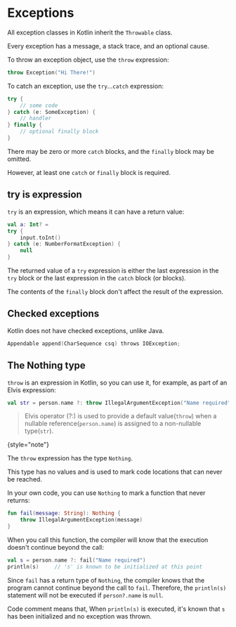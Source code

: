 # Exceptions

All exception classes in Kotlin inherit the `Throwable` class.

Every exception has a message, a stack trace, and an optional cause.

To throw an exception object, use the `throw` expression:

```Kotlin
throw Exception("Hi There!")
```

To catch an exception, use the `try`...`catch` expression:

```Kotlin
try {
    // some code
} catch (e: SomeException) {
    // handler
} finally {
    // optional finally block
}
```

There may be zero or more `catch` blocks, and the `finally` block may be omitted.

However, at least one `catch` or `finally` block is required.

## try is expression

`try` is an expression, which means it can have a return value:

```Kotlin
val a: Int? = 
try { 
    input.toInt() 
} catch (e: NumberFormatException) { 
    null 
}
```

The returned value of a `try` expression is either the last expression in the `try` block or the last expression in the `catch` block (or blocks).

The contents of the `finally` block don't affect the result of the expression.

## Checked exceptions

Kotlin does not have checked exceptions, unlike Java.

```Kotlin
Appendable append(CharSequence csq) throws IOException;
```

## The Nothing type

`throw` is an expression in Kotlin, so you can use it, for example, as part of an Elvis expression:

```Kotlin
val str = person.name ?: throw IllegalArgumentException("Name required")
```

> Elvis operator (?:) is used to provide a default value(`throw`) when a nullable reference(`person.name`) is assigned to a non-nullable type(`str`).
>
{style="note"}

The `throw` expression has the type `Nothing`.

This type has no values and is used to mark code locations that can never be reached.

In your own code, you can use `Nothing` to mark a function that never returns:

```Kotlin
fun fail(message: String): Nothing {
    throw IllegalArgumentException(message)
}
```

When you call this function, the compiler will know that the execution doesn't continue beyond the call:

```Kotlin
val s = person.name ?: fail("Name required")
println(s)     // 's' is known to be initialized at this point
```

Since `fail` has a return type of `Nothing`, the compiler knows that the program cannot continue beyond the call to `fail`. Therefore, the `println(s)` statement will not be executed if `person?.name` is `null`.

Code comment means that, When `println(s)` is executed, it's known that `s` has been initialized and no exception was thrown.